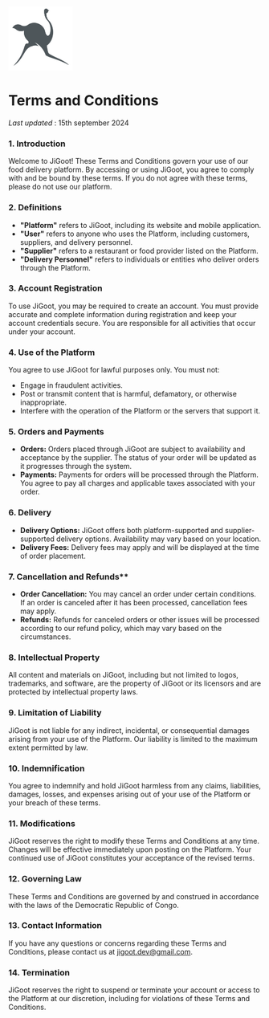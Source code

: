 <img src="https://github.com/JiGoot/terms/blob/main/logo520.png" width="128" height="128">

# Terms and Conditions
*Last updated* : 15th september 2024


### 1. Introduction
Welcome to JiGoot! These Terms and Conditions govern your use of our food delivery platform. By accessing or using JiGoot, you agree to comply with and be bound by these terms. If you do not agree with these terms, please do not use our platform.

### 2. Definitions
- **"Platform"** refers to JiGoot, including its website and mobile application.
- **"User"** refers to anyone who uses the Platform, including customers, suppliers, and delivery personnel.
- **"Supplier"** refers to a restaurant or food provider listed on the Platform.
- **"Delivery Personnel"** refers to individuals or entities who deliver orders through the Platform.

### 3. Account Registration
To use JiGoot, you may be required to create an account. You must provide accurate and complete information during registration and keep your account credentials secure. You are responsible for all activities that occur under your account.

### 4. Use of the Platform
You agree to use JiGoot for lawful purposes only. You must not:
- Engage in fraudulent activities.
- Post or transmit content that is harmful, defamatory, or otherwise inappropriate.
- Interfere with the operation of the Platform or the servers that support it.

### 5. Orders and Payments
- **Orders:** Orders placed through JiGoot are subject to availability and acceptance by the supplier. The status of your order will be updated as it progresses through the system.
- **Payments:** Payments for orders will be processed through the Platform. You agree to pay all charges and applicable taxes associated with your order.

### 6. Delivery
- **Delivery Options:** JiGoot offers both platform-supported and supplier-supported delivery options. Availability may vary based on your location.
- **Delivery Fees:** Delivery fees may apply and will be displayed at the time of order placement.

### 7. Cancellation and Refunds**
- **Order Cancellation:** You may cancel an order under certain conditions. If an order is canceled after it has been processed, cancellation fees may apply.
- **Refunds:** Refunds for canceled orders or other issues will be processed according to our refund policy, which may vary based on the circumstances.

### 8. Intellectual Property
All content and materials on JiGoot, including but not limited to logos, trademarks, and software, are the property of JiGoot or its licensors and are protected by intellectual property laws.

### 9. Limitation of Liability
JiGoot is not liable for any indirect, incidental, or consequential damages arising from your use of the Platform. Our liability is limited to the maximum extent permitted by law.

### 10. Indemnification
You agree to indemnify and hold JiGoot harmless from any claims, liabilities, damages, losses, and expenses arising out of your use of the Platform or your breach of these terms.

### 11. Modifications
JiGoot reserves the right to modify these Terms and Conditions at any time. Changes will be effective immediately upon posting on the Platform. Your continued use of JiGoot constitutes your acceptance of the revised terms.

### 12. Governing Law
These Terms and Conditions are governed by and construed in accordance with the laws of the Democratic Republic of Congo.

### 13. Contact Information
If you have any questions or concerns regarding these Terms and Conditions, please contact us at [jigoot.dev@gmail.com](mailto:jigoot.dev@gmail.com).

### 14. Termination
JiGoot reserves the right to suspend or terminate your account or access to the Platform at our discretion, including for violations of these Terms and Conditions.
